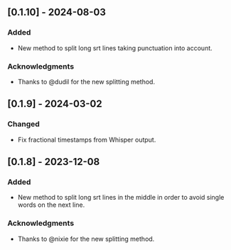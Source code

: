 ## [0.1.10] - 2024-08-03

### Added
- New method to split long srt lines taking punctuation into account.

### Acknowledgments
- Thanks to @dudil for the new splitting method.

## [0.1.9] - 2024-03-02

### Changed
- Fix fractional timestamps from Whisper output.

## [0.1.8] - 2023-12-08

### Added
- New method to split long srt lines in the middle in order to avoid single words on the next line. 

### Acknowledgments
- Thanks to @nixie for the new splitting method.